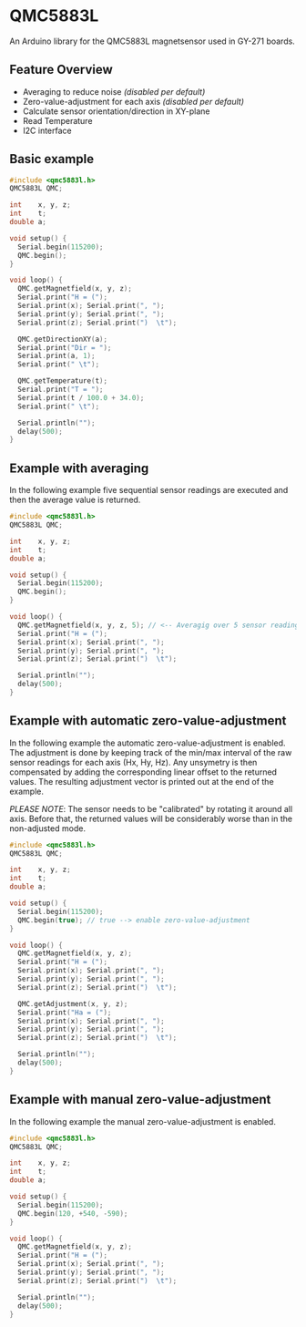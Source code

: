 # QMC5883L
An Arduino library for the QMC5883L magnetsensor used in GY-271 boards.

## Feature Overview
- Averaging to reduce noise *(disabled per default)*
- Zero-value-adjustment for each axis *(disabled per default)*
- Calculate sensor orientation/direction in XY-plane
- Read Temperature
- I2C interface

## Basic example
```cpp
#include <qmc5883l.h>
QMC5883L QMC;

int    x, y, z;
int    t;
double a;

void setup() {
  Serial.begin(115200);
  QMC.begin();
}

void loop() {
  QMC.getMagnetfield(x, y, z);
  Serial.print("H = (");
  Serial.print(x); Serial.print(", ");
  Serial.print(y); Serial.print(", ");
  Serial.print(z); Serial.print(")  \t");

  QMC.getDirectionXY(a);
  Serial.print("Dir = ");
  Serial.print(a, 1);
  Serial.print(" \t");

  QMC.getTemperature(t);
  Serial.print("T = ");
  Serial.print(t / 100.0 + 34.0);
  Serial.print(" \t");

  Serial.println("");
  delay(500);
}
```
## Example with averaging
In the following example five sequential sensor readings are executed and then the average value is returned.
```cpp
#include <qmc5883l.h>
QMC5883L QMC;

int    x, y, z;
int    t;
double a;

void setup() {
  Serial.begin(115200);
  QMC.begin();
}

void loop() {
  QMC.getMagnetfield(x, y, z, 5); // <-- Averagig over 5 sensor readings
  Serial.print("H = (");
  Serial.print(x); Serial.print(", ");
  Serial.print(y); Serial.print(", ");
  Serial.print(z); Serial.print(")  \t");

  Serial.println("");
  delay(500);
}
```
## Example with automatic zero-value-adjustment
In the following example the automatic zero-value-adjustment is enabled.
The adjustment is done by keeping track of the min/max interval of the raw sensor readings for each axis (Hx, Hy, Hz).
Any unsymetry is then compensated by adding the corresponding linear offset to the returned values.
The resulting adjustment vector is printed out at the end of the example.

*PLEASE NOTE*: The sensor needs to be "calibrated" by rotating it around all axis.
Before that, the returned values will be considerably worse than in the non-adjusted mode.
```cpp
#include <qmc5883l.h>
QMC5883L QMC;

int    x, y, z;
int    t;
double a;

void setup() {
  Serial.begin(115200);
  QMC.begin(true); // true --> enable zero-value-adjustment
}

void loop() {
  QMC.getMagnetfield(x, y, z);
  Serial.print("H = (");
  Serial.print(x); Serial.print(", ");
  Serial.print(y); Serial.print(", ");
  Serial.print(z); Serial.print(")  \t");

  QMC.getAdjustment(x, y, z);
  Serial.print("Ha = (");
  Serial.print(x); Serial.print(", ");
  Serial.print(y); Serial.print(", ");
  Serial.print(z); Serial.print(")  \t");

  Serial.println("");
  delay(500);
}
```
## Example with manual zero-value-adjustment
In the following example the manual zero-value-adjustment is enabled.
```cpp
#include <qmc5883l.h>
QMC5883L QMC;

int    x, y, z;
int    t;
double a;

void setup() {
  Serial.begin(115200);
  QMC.begin(120, +540, -590);
}

void loop() {
  QMC.getMagnetfield(x, y, z);
  Serial.print("H = (");
  Serial.print(x); Serial.print(", ");
  Serial.print(y); Serial.print(", ");
  Serial.print(z); Serial.print(")  \t");

  Serial.println("");
  delay(500);
}
```
